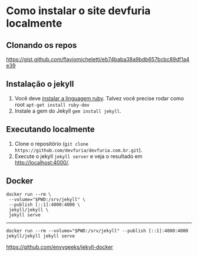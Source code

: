 # Como instalar o site devfuria localmente

## Clonando os repos

https://gist.github.com/flaviomicheletti/eb74baba38a9bdb657bcbc89df1a4e39


## Instalação o jekyll

1. Você deve [instalar a linguagem ruby](http://www.devfuria.com.br/linux/instalando-ruby-on-rails/).
   Talvez você precise rodar como root `apt-get install ruby-dev`
2. Instale a gem do Jekyll `gem install jekyll`.


## Executando localmente

1. Clone o repositório (`git clone https://github.com/devfuria/devfuria.com.br.git`).
2. Execute o jekyll `jekyll server` e veja o resultado em [http://localhost:4000/](http://localhost:4000/).


## Docker

    docker run --rm \
     --volume="$PWD:/srv/jekyll" \
     --publish [::1]:4000:4000 \
     jekyll/jekyll \
     jekyll serve
     
---
     
    docker run --rm --volume="$PWD:/srv/jekyll" --publish [::1]:4000:4000 jekyll/jekyll jekyll serve     

https://github.com/envygeeks/jekyll-docker
